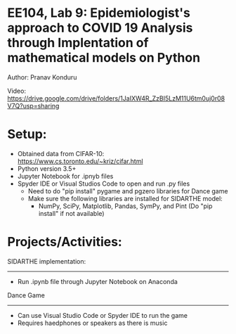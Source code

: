 EE104, Lab 9: Epidemiologist's approach to COVID 19 Analysis through Implentation of mathematical models on Python
===================================================================================================================

Author: Pranav Konduru

Video: https://drive.google.com/drive/folders/1JaIXW4R_ZzBI5LzM11U6tm0uj0r08V7Q?usp=sharing

Setup:
=====
- Obtained data from CIFAR-10: https://www.cs.toronto.edu/~kriz/cifar.html
- Python version 3.5+
- Jupyter Notebook for .ipnyb files
- Spyder IDE or Visual Studios Code to open and run .py files
   - Need to do "pip install" pygame and pgzero libraries for Dance game
   - Make sure the following libraries are installed for SIDARTHE model: 
      - NumPy, SciPy, Matplotlib, Pandas, SymPy, and Pint (Do "pip install" if not available)

Projects/Activities:
====================

SIDARTHE implementation:
******************************************************************************
- Run .ipynb file through Jupyter Notebook on Anaconda


Dance Game
******************************************************************************
- Can use Visual Studio Code or Spyder IDE to run the game
- Requires haedphones or speakers as there is music


